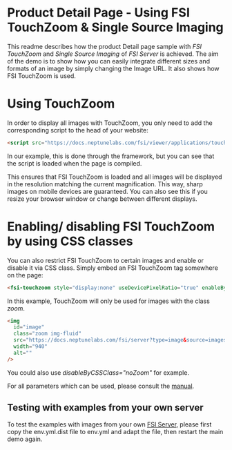 # Product Detail Page - Using FSI TouchZoom & Single Source Imaging

This readme describes how the product Detail page sample with _FSI TouchZoom_ and _Single Source Imaging_ of _FSI Server_ is achieved.
The aim of the demo is to show how you can easily integrate different sizes and formats of an image by simply changing the Image URL.
It also shows how FSI TouchZoom is used.

# Using TouchZoom

In order to display all images with TouchZoom, you only need to add the corresponding script
to the head of your website:

```html
<script src="https://docs.neptunelabs.com/fsi/viewer/applications/touchzoom/js/fsitouchzoom.js"></script>
```

In our example, this is done through the framework, but you can see that the script is loaded when the page is compiled.

This ensures that FSI TouchZoom is loaded and all images will be displayed in the resolution matching the current magnification.
This way, sharp images on mobile devices are guaranteed.
You can also see this if you resize your browser window or change between different displays.

# Enabling/ disabling FSI TouchZoom by using CSS classes

You can also restrict FSI TouchZoom to certain images and enable or disable it via CSS class.
Simply embed an FSI TouchZoom tag somewhere on the page:

```html
<fsi-touchzoom style="display:none" useDevicePixelRatio="true" enableByCSSClass="zoom"></fsi-touchzoom>
```

In this example, TouchZoom will only be used for images with the class _zoom_.

```html
<img
  id="image"
  class="zoom img-fluid"
  src="https://docs.neptunelabs.com/fsi/server?type=image&source=images/samples/ssi/furniture/home-7531464.jpg&width=940"
  width="940"
  alt=""
/>
```

You could also use _disableByCSSClass="noZoom"_ for example.

For all parameters which can be used, please consult the [manual](https://docs.neptunelabs.com/fsi-viewer/latest/fsi-touchzoom).

## Testing with examples from your own server

To test the examples with images from your own [FSI Server](https://www.neptunelabs.com/fsi-server/), please first copy the env.yml.dist file to env.yml and adapt the file, then restart the main demo again.
